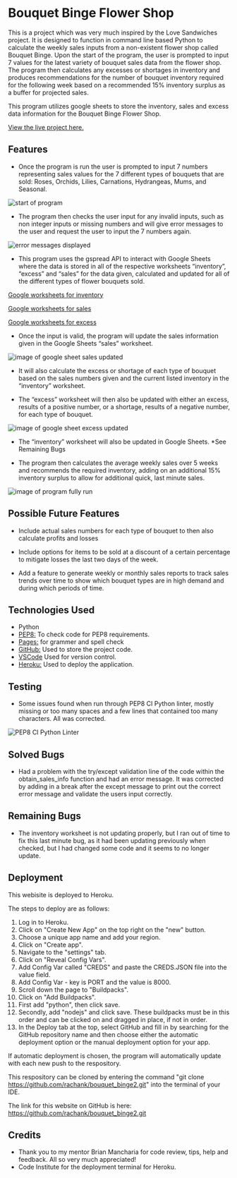# Bouquet Binge Flower Shop

This is a project which was very much inspired by the Love Sandwiches project. It is designed to function in command line based Python to calculate the weekly sales inputs from a non-existent flower shop called Bouquet Binge. Upon the start of the program, the user is prompted to input 7 values for the latest variety of bouquet sales data from the flower shop. The program then calculates any excesses or shortages in inventory and produces recommendations for the number of bouquet inventory required for the following week based on a recommended 15% inventory surplus as a buffer for projected sales.

This program utilizes google sheets to store the inventory, sales and excess data information for the Bouquet Binge Flower Shop.


[View the live project here.](https://bouquet-binge-2-7f60670f0309.herokuapp.com/)

## Features

- Once the program is run the user is prompted to input 7 numbers representing sales values for the 7 different types of bouquets that are sold: Roses, Orchids, Lilies, Carnations, Hydrangeas, Mums, and Seasonal.

![start of program](images/start_of_program.png)

- The program then checks the user input for any invalid inputs, such as non integer inputs or missing numbers and will give error messages to the user and request the user to input the 7 numbers again.

![error messages displayed](images/error_messages_display.png)


- This program uses the gspread API to interact with Google Sheets where the data is stored in all of the respective worksheets “inventory”, “excess” and “sales” for the data given, calculated and updated for all of the different types of flower bouquets sold.

[Google worksheets for inventory](https://docs.google.com/spreadsheets/d/1Rcb7uvgCEq8Ns7ZwGlAph3yQg5Dwz02bqxLMq091CFE/edit?gid=59501002#gid=59501002)

[Google worksheets for sales](https://docs.google.com/spreadsheets/d/1Rcb7uvgCEq8Ns7ZwGlAph3yQg5Dwz02bqxLMq091CFE/edit?gid=0#gid=0)

[Google worksheets for excess](https://docs.google.com/spreadsheets/d/1Rcb7uvgCEq8Ns7ZwGlAph3yQg5Dwz02bqxLMq091CFE/edit?gid=884698397#gid=884698397)


- Once the input is valid, the program will update the sales information given in the Google Sheets “sales” worksheet.

![image of google sheet sales updated](images/googlesheet_sales_updated.png)

- It will also calculate the excess or shortage of each type of bouquet based on the sales numbers given and the current listed inventory in the “inventory” worksheet.

- The “excess” worksheet will then also be updated with either an excess, results of a positive number, or a shortage, results of a negative number, for each type of bouquet.

![image of google sheet excess updated](images/googlesheet_excess_updated.png)


- The “inventory” worksheet will also be updated in Google Sheets. *See Remaining Bugs



- The program then calculates the average weekly sales over 5 weeks and recommends the required inventory, adding on an additional 15% inventory surplus to allow for additional quick, last minute sales.

![image of program fully run](images/run_program_correct_numbers.png)

## Possible Future Features

- Include actual sales numbers for each type of bouquet to then also calculate profits and losses

- Include options for items to be sold at a discount of a certain percentage to mitigate losses the last two days of the week.

- Add a feature to generate weekly or monthly sales reports to track sales trends over time to show which bouquet types are in high demand and during which periods of time.


## Technologies Used

- Python 
- [PEP8:](https://pep8ci.herokuapp.com/#) To check code for PEP8 requirements.
- [Pages:](https://apps.apple.com/us/app/pages/id361309726) for grammer and spell check
- [GitHub:](https://github.com/) Used to store the project code.
- [VSCode](https://code.visualstudio.com/) Used for version control.
- [Heroku:](https://www.heroku.com/?utm_source=google&utm_medium=paid_search&utm_campaign=amer_heraw&utm_content=general-branded-search-rsa&utm_term=heroku&utm_source_platform=GoogleAds&gad_source=1&gclid=Cj0KCQjwna6_BhCbARIsALId2Z2wHGJGgLVyKPEGQTXuZQLrVZQNEd3Cax-bKm8JRkfbp4zbmawAdZUaAp3-EALw_wcB) Used to deploy the application.



## Testing

- Some issues found when run through PEP8 CI Python linter, mostly missing or too many spaces and a few lines that contained too many characters. All was corrected.


![PEP8 CI Python Linter](images/pep8_ci_python_linter.png)


## Solved Bugs

- Had a problem with the try/except validation line of the code within the obtain_sales_info function and had an error message. It was corrected by adding in a break after the except message to print out the correct error message and validate the users input correctly.


## Remaining Bugs

- The inventory worksheet is not updating properly, but I ran out of time to fix this last minute bug, as it had been updating previously when checked, but I had changed some code and it seems to no longer update. 


## Deployment

This webisite is deployed to Heroku. 

The steps to deploy are as follows:

1. Log in to Heroku.
2. Click on "Create New App" on the top right on the "new" button.
3. Choose a unique app name and add your region.
4. Click on "Create app".
5. Navigate to the "settings" tab.
6. Click on "Reveal Config Vars".
7. Add Config Var called "CREDS" and paste the CREDS.JSON file into the value field.
8. Add Config Var - key is PORT and the value is 8000.
9. Scroll down the page to "Buildpacks".
10. Click on "Add Buildpacks".
11. First add "python", then click save.
12. Secondly, add "nodejs" and click save. These buildpacks must be in this order and can be clicked on and dragged in place, if not in order.
13. In the Deploy tab at the top, select GitHub and fill in by searching for the GitHub repository name and then choose either the automatic deployment option or the manual deployment option for your app.

If automatic deployment is chosen, the program will automatically update with each new push to the respository.

This respository can be cloned by entering the command "git clone https://github.com/rachank/bouquet_binge2.git" into the terminal of your IDE.

The link for this website on GitHub is here: https://github.com/rachank/bouquet_binge2.git


## Credits

 - Thank you to my mentor Brian Mancharia for code review, tips, help and feedback. All so very much appreciated! 
 - Code Institute for the deployment terminal for Heroku.

